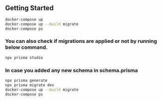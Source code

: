 ## Getting Started

```bash
docker-compose up
docker-compose up --build migrate
docker-compose ps
```

### You can also check if migrations are applied or not by running below command.

```bash
npx prisma studio
```

### In case you added any new schema in schema.prisma
```bash
npx prisma generate
npx prisma migrate dev
docker-compose up --build migrate
docker-compose ps
```